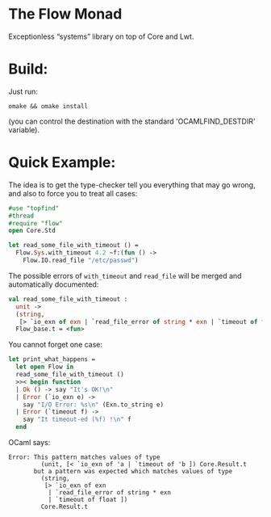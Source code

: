 The Flow Monad
==============

Exceptionless “systems” library on top of Core and Lwt.

Build:
======

Just run:
```
omake && omake install
```
(you can control the destination with the standard 'OCAMLFIND_DESTDIR'
variable).

Quick Example:
=============

The idea is to get the type-checker tell you everything that may go
wrong, and also to force you to treat all cases:

```ocaml
#use "topfind"
#thread
#require "flow"
open Core.Std

let read_some_file_with_timeout () =
  Flow.Sys.with_timeout 4.2 ~f:(fun () ->
    Flow.IO.read_file "/etc/passwd")
```

The possible errors of `with_timeout` and `read_file` will be merged
and automatically documented:

```ocaml
val read_some_file_with_timeout :
  unit ->
  (string,
   [> `io_exn of exn | `read_file_error of string * exn | `timeout of float ])
  Flow_base.t = <fun>
```

You cannot forget one case:

```ocaml
let print_what_happens =
  let open Flow in
  read_some_file_with_timeout ()
  >>< begin function
  | Ok () -> say "It's OK!\n"
  | Error (`io_exn e) ->
    say "I/O Error: %s\n" (Exn.to_string e)
  | Error (`timeout f) ->
    say "It timeout-ed (%f) !\n" f
  end
```

OCaml says:

```
Error: This pattern matches values of type
         (unit, [< `io_exn of 'a | `timeout of 'b ]) Core.Result.t
       but a pattern was expected which matches values of type
         (string,
          [> `io_exn of exn
           | `read_file_error of string * exn
           | `timeout of float ])
         Core.Result.t
```
  
